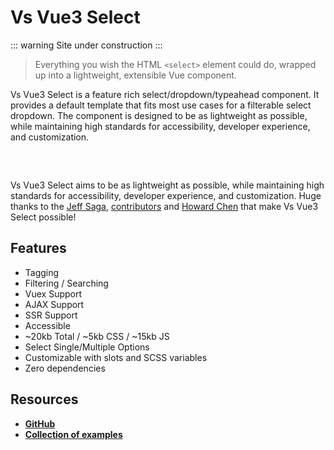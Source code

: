 # Vs Vue3 Select
::: warning
Site under construction
:::

[//]: # (![Current Release]&#40;https://img.shields.io/github/release/sagalbot/vue-select.svg?style=flat-square&#41;)

[//]: # (![Release Date]&#40;https://img.shields.io/github/release-date/sagalbot/vue-select?style=flat-square&#41;)

[//]: # (![Bundle Size]&#40;https://flat.badgen.net/bundlephobia/min/vue-select&#41;)

[//]: # (![Monthly Downloads]&#40;https://img.shields.io/npm/dm/vue-select.svg?style=flat-square&#41;)

[//]: # (![Coverage Status]&#40;https://coveralls.io/repos/github/sagalbot/vue-select/badge.svg?branch=master&#41;)

[//]: # (![MIT License]&#40;https://img.shields.io/github/license/sagalbot/vue-select.svg?style=flat-square&#41;)

> Everything you wish the HTML `<select>` element could do, wrapped up into a
> lightweight, extensible Vue component.

Vs Vue3 Select is a feature rich select/dropdown/typeahead component. It provides a
default template that fits most use cases for a filterable select dropdown. The
component is designed to be as lightweight as possible, while maintaining high
standards for accessibility, developer experience, and customization.

<div style="max-width:25rem; margin: 0 auto; padding: 1rem 0;">
  <country-select />  
</div>

Vs Vue3 Select aims to be as lightweight as possible, while maintaining high
standards for accessibility, developer experience, and customization. Huge
thanks to the [Jeff Saga](https://github.com/sagalbot),
[contributors](https://github.com/sagalbot/vue-select/graphs/contributors)
and [Howard Chen](https://github.com/howard-tzw/vue3-select)
that make Vs Vue3 Select possible!

## Features

- Tagging
- Filtering / Searching
- Vuex Support
- AJAX Support
- SSR Support
- Accessible
- ~20kb Total / ~5kb CSS / ~15kb JS
- Select Single/Multiple Options
- Customizable with slots and SCSS variables
- Zero dependencies

## Resources

- **[GitHub](https://github.com/voral/vs-vue3-select)**
- **[Collection of examples](https://codepen.io/collection/aMPBbR)**

